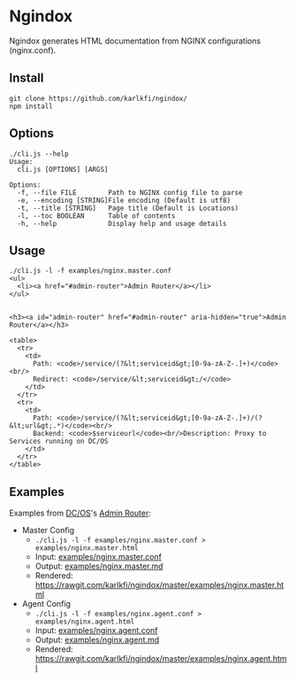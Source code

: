 # Ngindox

Ngindox generates HTML documentation from NGINX configurations (nginx.conf).


## Install

```
git clone https://github.com/karlkfi/ngindox/
npm install
```


## Options

```
./cli.js --help
Usage:
  cli.js [OPTIONS] [ARGS]

Options:
  -f, --file FILE        Path to NGINX config file to parse
  -e, --encoding [STRING]File encoding (Default is utf8)
  -t, --title [STRING]   Page title (Default is Locations)
  -l, --toc BOOLEAN      Table of contents
  -h, --help             Display help and usage details
```


## Usage

```
./cli.js -l -f examples/nginx.master.conf
<ul>
  <li><a href="#admin-router">Admin Router</a></li>
</ul>


<h3><a id="admin-router" href="#admin-router" aria-hidden="true">Admin Router</a></h3>

<table>
  <tr>
    <td>
      Path: <code>/service/(?&lt;serviceid&gt;[0-9a-zA-Z-.]+)</code><br/>
      Redirect: <code>/service/&lt;serviceid&gt;/</code>
    </td>
  </tr>
  <tr>
    <td>
      Path: <code>/service/(?&lt;serviceid&gt;[0-9a-zA-Z-.]+)/(?&lt;url&gt;.*)</code><br/>
      Backend: <code>$serviceurl</code><br/>Description: Proxy to Services running on DC/OS
    </td>
  </tr>
</table>
```


## Examples

Examples from [DC/OS](https://dcos.io)'s [Admin Router](https://github.com/dcos/adminrouter):

- Master Config
  - `./cli.js -l -f examples/nginx.master.conf > examples/nginx.master.html`
  - Input: [examples/nginx.master.conf](examples/nginx.master.conf)
  - Output: [examples/nginx.master.md](examples/nginx.master.html)
  - Rendered: <https://rawgit.com/karlkfi/ngindox/master/examples/nginx.master.html>
- Agent Config
  - `./cli.js -l -f examples/nginx.agent.conf > examples/nginx.agent.html`
  - Input: [examples/nginx.agent.conf](examples/nginx.agent.conf)
  - Output: [examples/nginx.agent.md](examples/nginx.agent.html)
  - Rendered: <https://rawgit.com/karlkfi/ngindox/master/examples/nginx.agent.html>
